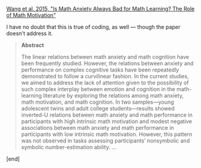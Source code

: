[Wang et al. 2015, "Is Math Anxiety Always Bad for Math Learning? The Role of Math Motivation"](http://m.pss.sagepub.com/content/early/2015/10/30/0956797615602471)

I have no doubt that this is true of coding, as well — though the paper doesn't address it.

> **Abstract**
> 
> The linear relations between math anxiety and math cognition have been frequently studied. However, the relations between anxiety and performance on complex cognitive tasks have been repeatedly demonstrated to follow a curvilinear fashion. In the current studies, we aimed to address the lack of attention given to the possibility of such complex interplay between emotion and cognition in the math-learning literature by exploring the relations among math anxiety, math motivation, and math cognition. In two samples—young adolescent twins and adult college students—results showed inverted-U relations between math anxiety and math performance in participants with high intrinsic math motivation and modest negative associations between math anxiety and math performance in participants with low intrinsic math motivation. However, this pattern was not observed in tasks assessing participants’ nonsymbolic and symbolic number-estimation ability. ... 

[end]